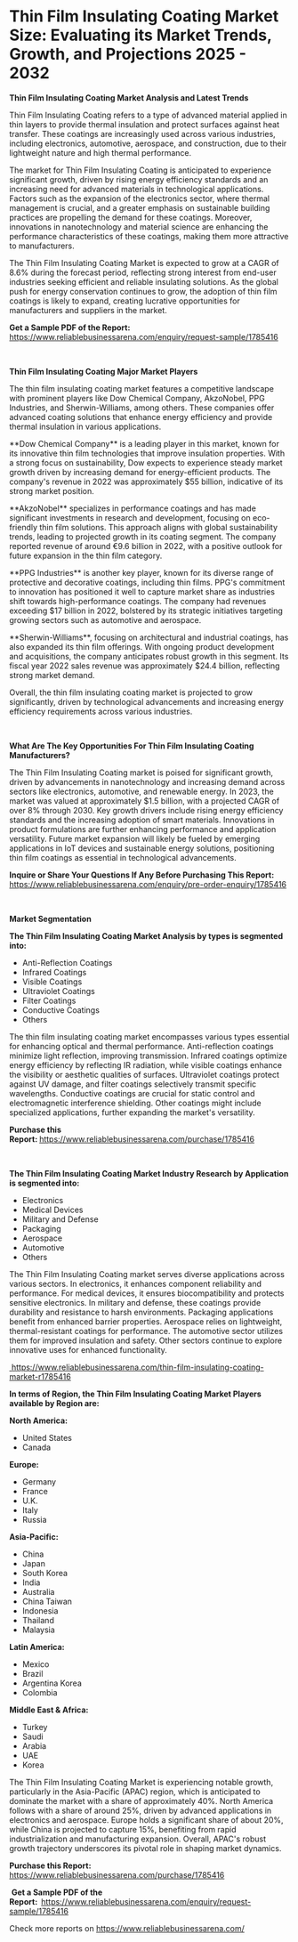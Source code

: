<p><h1>Thin Film Insulating Coating Market Size: Evaluating its Market Trends, Growth, and Projections 2025 - 2032</h1></p><p><strong>Thin Film Insulating Coating Market Analysis and Latest Trends</strong></p>
<p><p>Thin Film Insulating Coating refers to a type of advanced material applied in thin layers to provide thermal insulation and protect surfaces against heat transfer. These coatings are increasingly used across various industries, including electronics, automotive, aerospace, and construction, due to their lightweight nature and high thermal performance. </p><p>The market for Thin Film Insulating Coating is anticipated to experience significant growth, driven by rising energy efficiency standards and an increasing need for advanced materials in technological applications. Factors such as the expansion of the electronics sector, where thermal management is crucial, and a greater emphasis on sustainable building practices are propelling the demand for these coatings. Moreover, innovations in nanotechnology and material science are enhancing the performance characteristics of these coatings, making them more attractive to manufacturers.</p><p>The Thin Film Insulating Coating Market is expected to grow at a CAGR of 8.6% during the forecast period, reflecting strong interest from end-user industries seeking efficient and reliable insulating solutions. As the global push for energy conservation continues to grow, the adoption of thin film coatings is likely to expand, creating lucrative opportunities for manufacturers and suppliers in the market.</p></p>
<p><strong>Get a Sample PDF of the Report:&nbsp;</strong> <a href="https://www.reliablebusinessarena.com/enquiry/request-sample/1785416?utm_campaign=2928&utm_medium=2&utm_source=Github&utm_content=ia&utm_term=25032025&utm_id=thin-film-insulating-coating">https://www.reliablebusinessarena.com/enquiry/request-sample/1785416</a></p>
<p>&nbsp;</p>
<p><strong>Thin Film Insulating Coating Major Market Players</strong></p>
<p><p>The thin film insulating coating market features a competitive landscape with prominent players like Dow Chemical Company, AkzoNobel, PPG Industries, and Sherwin-Williams, among others. These companies offer advanced coating solutions that enhance energy efficiency and provide thermal insulation in various applications.</p><p>**Dow Chemical Company** is a leading player in this market, known for its innovative thin film technologies that improve insulation properties. With a strong focus on sustainability, Dow expects to experience steady market growth driven by increasing demand for energy-efficient products. The company's revenue in 2022 was approximately $55 billion, indicative of its strong market position.</p><p>**AkzoNobel** specializes in performance coatings and has made significant investments in research and development, focusing on eco-friendly thin film solutions. This approach aligns with global sustainability trends, leading to projected growth in its coating segment. The company reported revenue of around €9.6 billion in 2022, with a positive outlook for future expansion in the thin film category.</p><p>**PPG Industries** is another key player, known for its diverse range of protective and decorative coatings, including thin films. PPG's commitment to innovation has positioned it well to capture market share as industries shift towards high-performance coatings. The company had revenues exceeding $17 billion in 2022, bolstered by its strategic initiatives targeting growing sectors such as automotive and aerospace.</p><p>**Sherwin-Williams**, focusing on architectural and industrial coatings, has also expanded its thin film offerings. With ongoing product development and acquisitions, the company anticipates robust growth in this segment. Its fiscal year 2022 sales revenue was approximately $24.4 billion, reflecting strong market demand.</p><p>Overall, the thin film insulating coating market is projected to grow significantly, driven by technological advancements and increasing energy efficiency requirements across various industries.</p></p>
<p>&nbsp;</p>
<p><strong>What Are The Key Opportunities For Thin Film Insulating Coating Manufacturers?</strong></p>
<p><p>The Thin Film Insulating Coating market is poised for significant growth, driven by advancements in nanotechnology and increasing demand across sectors like electronics, automotive, and renewable energy. In 2023, the market was valued at approximately $1.5 billion, with a projected CAGR of over 8% through 2030. Key growth drivers include rising energy efficiency standards and the increasing adoption of smart materials. Innovations in product formulations are further enhancing performance and application versatility. Future market expansion will likely be fueled by emerging applications in IoT devices and sustainable energy solutions, positioning thin film coatings as essential in technological advancements.</p></p>
<p><strong>Inquire or Share Your Questions If Any Before Purchasing This Report:</strong> <a href="https://www.reliablebusinessarena.com/enquiry/pre-order-enquiry/1785416?utm_campaign=2928&utm_medium=2&utm_source=Github&utm_content=ia&utm_term=25032025&utm_id=thin-film-insulating-coating">https://www.reliablebusinessarena.com/enquiry/pre-order-enquiry/1785416</a></p>
<p>&nbsp;</p>
<p><strong>Market Segmentation</strong></p>
<p><strong>The Thin Film Insulating Coating Market Analysis by types is segmented into:</strong></p>
<p><ul><li>Anti-Reflection Coatings</li><li>Infrared Coatings</li><li>Visible Coatings</li><li>Ultraviolet Coatings</li><li>Filter Coatings</li><li>Conductive Coatings</li><li>Others</li></ul></p>
<p><p>The thin film insulating coating market encompasses various types essential for enhancing optical and thermal performance. Anti-reflection coatings minimize light reflection, improving transmission. Infrared coatings optimize energy efficiency by reflecting IR radiation, while visible coatings enhance the visibility or aesthetic qualities of surfaces. Ultraviolet coatings protect against UV damage, and filter coatings selectively transmit specific wavelengths. Conductive coatings are crucial for static control and electromagnetic interference shielding. Other coatings might include specialized applications, further expanding the market's versatility.</p></p>
<p><strong>Purchase this Report:&nbsp;</strong><a href="https://www.reliablebusinessarena.com/purchase/1785416?utm_campaign=2928&utm_medium=2&utm_source=Github&utm_content=ia&utm_term=25032025&utm_id=thin-film-insulating-coating">https://www.reliablebusinessarena.com/purchase/1785416</a></p>
<p>&nbsp;</p>
<p><strong>The Thin Film Insulating Coating Market Industry Research by Application is segmented into:</strong></p>
<p><ul><li>Electronics</li><li>Medical Devices</li><li>Military and Defense</li><li>Packaging</li><li>Aerospace</li><li>Automotive</li><li>Others</li></ul></p>
<p><p>The Thin Film Insulating Coating market serves diverse applications across various sectors. In electronics, it enhances component reliability and performance. For medical devices, it ensures biocompatibility and protects sensitive electronics. In military and defense, these coatings provide durability and resistance to harsh environments. Packaging applications benefit from enhanced barrier properties. Aerospace relies on lightweight, thermal-resistant coatings for performance. The automotive sector utilizes them for improved insulation and safety. Other sectors continue to explore innovative uses for enhanced functionality.</p></p>
<p><a href="https://www.reliablebusinessarena.com/thin-film-insulating-coating-market-r1785416?utm_campaign=2928&utm_medium=2&utm_source=Github&utm_content=ia&utm_term=25032025&utm_id=thin-film-insulating-coating">&nbsp;https://www.reliablebusinessarena.com/thin-film-insulating-coating-market-r1785416</a></p>
<p><strong>In terms of Region, the Thin Film Insulating Coating Market Players available by Region are:</strong></p>
<p>
    <p> <strong> North America: </strong>
        <ul>
            <li>United States</li>
            <li>Canada</li>
        </ul>
        </p> 
    <p> <strong> Europe: </strong>
        <ul>
            <li>Germany</li>
            <li>France</li>
            <li>U.K.</li>
            <li>Italy</li>
            <li>Russia</li>
        </ul>
        </p> 
    <p> <strong> Asia-Pacific: </strong>
        <ul>
            <li>China</li>
            <li>Japan</li>
            <li>South Korea</li>
            <li>India</li>
            <li>Australia</li>
            <li>China Taiwan</li>
            <li>Indonesia</li>
            <li>Thailand</li>
            <li>Malaysia</li>
        </ul>
        </p> 
    <p> <strong> Latin America: </strong>
        <ul>
            <li>Mexico</li>
            <li>Brazil</li>
            <li>Argentina Korea</li>
            <li>Colombia</li>
        </ul>
        </p> 
    <p> <strong> Middle East & Africa: </strong>
        <ul>
            <li>Turkey</li>
            <li>Saudi</li>
            <li>Arabia</li>
            <li>UAE</li>
            <li>Korea</li>
        </ul>
    </p>
    </p>
<p><p>The Thin Film Insulating Coating Market is experiencing notable growth, particularly in the Asia-Pacific (APAC) region, which is anticipated to dominate the market with a share of approximately 40%. North America follows with a share of around 25%, driven by advanced applications in electronics and aerospace. Europe holds a significant share of about 20%, while China is projected to capture 15%, benefiting from rapid industrialization and manufacturing expansion. Overall, APAC's robust growth trajectory underscores its pivotal role in shaping market dynamics.</p></p>
<p><strong>Purchase this Report: </strong><a href="https://www.reliablebusinessarena.com/purchase/1785416?utm_campaign=2928&utm_medium=2&utm_source=Github&utm_content=ia&utm_term=25032025&utm_id=thin-film-insulating-coating">https://www.reliablebusinessarena.com/purchase/1785416</a></p>
<p>&nbsp;<strong>Get a Sample PDF of the Report:&nbsp;&nbsp;</strong><a href="https://www.reliablebusinessarena.com/enquiry/request-sample/1785416?utm_campaign=2928&utm_medium=2&utm_source=Github&utm_content=ia&utm_term=25032025&utm_id=thin-film-insulating-coating">https://www.reliablebusinessarena.com/enquiry/request-sample/1785416</a></p>
<p><strong></strong></p>
<p>Check more reports on <a href="https://www.reliablebusinessarena.com/?utm_campaign=2928&utm_medium=2&utm_source=Github&utm_content=ia&utm_term=25032025&utm_id=thin-film-insulating-coating">https://www.reliablebusinessarena.com/</a></p>